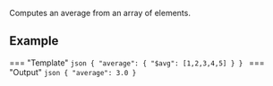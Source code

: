 Computes an average from an array of elements.

## Example

=== "Template"
    ```json
    { "average": { "$avg": [1,2,3,4,5] } }
    ```
=== "Output"
    ```json
    { "average": 3.0 }
    ```